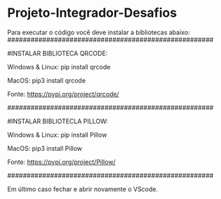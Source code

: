 # Projeto-Integrador-Desafios

Para executar o código você deve instalar a bibliotecas abaixo:
#####################################################

#INSTALAR BIBLIOTECA QRCODE:

Windows & Linux:
pip install qrcode

MacOS:
pip3 install qrcode

Fonte: https://pypi.org/project/qrcode/

#####################################################

#INSTALAR BIBLIOTECLA PILLOW:

Windows & Linux:
pip install Pillow

MacOS:
pip3 install Pillow

Fonte: https://pypi.org/project/Pillow/

#####################################################

Em último caso fechar e abrir novamente o VScode.
